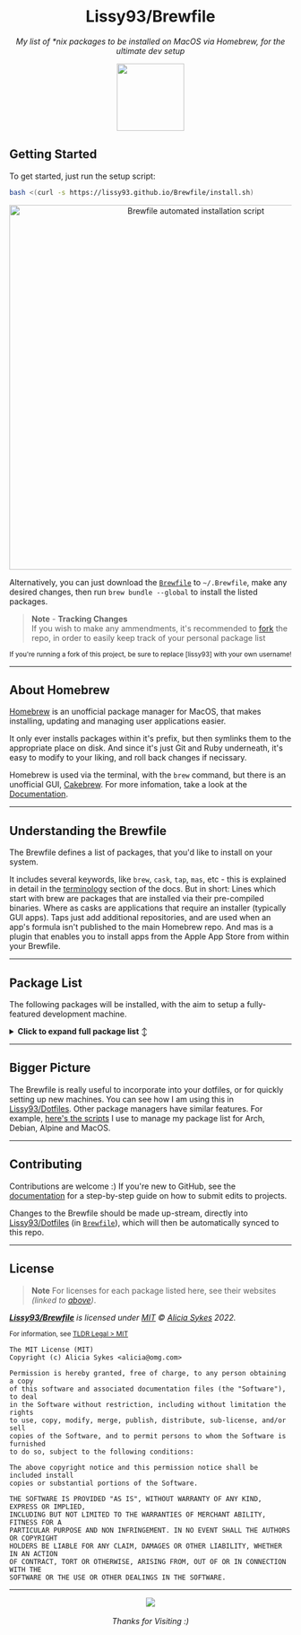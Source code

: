 
<h1 align="center">Lissy93/Brewfile</h1>
<p align="center"><i>My list of *nix packages to be installed on MacOS via Homebrew, for the ultimate dev setup</i></p>
<p align="center">
  <a href="https://github.com/lissy93/brewfile/">
    <img width="120" src="https://i.ibb.co/LhhDNg7/brewfile-repo-logo.png" />
  </a>
</p>


## Getting Started

To get started, just run the setup script:

```bash
bash <(curl -s https://lissy93.github.io/Brewfile/install.sh)
```

<p align="center">
  <a href="https://lissy93.github.io/Brewfile" title="Screenshot of the guided installation script">
    <img width="650" src="https://i.ibb.co/g63WYBF/brewfile-install-script.png" alt="Brewfile automated installation script" />
  </a>
</p>

Alternatively, you can just download the [`Brewfile`](https://github.com/Lissy93/Brewfile/blob/master/Brewfile) to `~/.Brewfile`, make any desired changes, then run `brew bundle --global` to install the listed packages.

> **Note** - **Tracking Changes** <br>If you wish to make any ammendments, it's recommended to [fork](https://github.com/Lissy93/Brewfile/fork) the repo, in order to easily keep track of your personal package list

<sub>If you're running a fork of this project, be sure to replace [lissy93] with your own username!</sub>

---

## About Homebrew

[Homebrew](https://brew.sh/) is an unofficial package manager for MacOS, that makes installing, updating and managing user applications easier.

It only ever installs packages within it's prefix, but then symlinks them to the appropriate place on disk. And since it's just Git and Ruby underneath, it's easy to modify to your liking, and roll back changes if necissary.

Homebrew is used via the terminal, with the `brew` command, but there is an unofficial GUI, [Cakebrew](https://github.com/brunophilipe/Cakebrew). For more infomation, take a look at the [Documentation](https://docs.brew.sh/).

---

## Understanding the Brewfile

The Brewfile defines a list of packages, that you'd like to install on your system.

It includes several keywords, like `brew`, `cask`, `tap`, `mas`, etc - this is explained in detail in the [terminology](https://docs.brew.sh/Manpage#terminology) section of the docs. But in short: Lines which start with brew are packages that are installed via their pre-compiled binaries. Where as casks are applications that require an installer (typically GUI apps). Taps just add additional repositories, and are used when an app's formula isn't published to the main Homebrew repo. And mas is a plugin that enables you to install apps from the Apple App Store from within your Brewfile.

---

## Package List

The following packages will be installed, with the aim to setup a fully-featured development machine.

<details>
<summary><b>Click to expand full package list</b> ↕️</summary>

> **Note**: _Be sure to remove anything that you do not need before installing._

### Command Line

<details>
<summary>CLI Essentials</summary>

- [`git`](https://git-scm.com/) - Version controll
- [`neovim`](https://neovim.io/) - Text editor
- [`ranger`](https://ranger.github.io/) - Directory browser
- [`tmux`](https://github.com/tmux/tmux/wiki) - Term multiplexer

</details>

<details>
<summary>CLI Basics</summary>

- [`aria2`](https://github.com/aria2/aria2) - Resuming download util _(better wget)_
- [`bat`](https://github.com/sharkdp/bat) - Output highlighting _(better cat)_
- [`ctags`](https://github.com/universal-ctags/ctags) - Indexing of file info + headers
- [`diff-so-fancy`](https://github.com/so-fancy/diff-so-fancy) - Readable file compares _(better diff)_
- [`entr`](https://eradman.com/entrproject/) - Run command whenever file changes
- [`duf`](https://github.com/muesli/duf) - Get info on mounted disks _(better df)_
- [`exa`](https://github.com/ogham/exa) - Listing files with info _(better ls)_
- [`exiftool`](https://exiftool.org/) - Reading and writing exif metadata
- [`fdupes`](https://github.com/jbruchon/jdupes) - Duplicate file finder
- [`fzf`](https://github.com/junegunn/fzf) - Fuzzy file finder and filtering
- [`hyperfine`](https://github.com/sharkdp/hyperfine) - Benchmarking for arbitrary commands
- [`jq`](https://github.com/stedolan/jq) - JSON parser
- [`most`](https://www.jedsoft.org/most/) - Multi-window scroll pager _(better less)_
- [`procs`](https://github.com/dalance/procs) - Advanced process viewer _(better ps)_
- [`ripgrep`](https://github.com/BurntSushi/ripgrep) - Searching within files _(better grep)_
- [`rsync`](https://rsync.samba.org/) - Fast, incremental file transfer
- [`scc`](https://github.com/boyter/scc) - Count lines of code _(better cloc)_
- [`sd`](https://github.com/chmln/sd) - RegEx find and replace _(better sed)_
- [`thefuck`](https://github.com/nvbn/thefuck) - Auto-correct miss-typed commands
- [`tldr`](https://github.com/tldr-pages/tldr) - Community-maintained docs _(better man)_
- [`tree`](https://gitlab.com/OldManProgrammer/unix-tree) - Directory listings as tree
- [`trash-cli`](https://github.com/andreafrancia/trash-cli) - Record + restore removed files
- [`watch`](https://gitlab.com/procps-ng/procps) - Run commands periorically
- [`xsel`](https://github.com/kfish/xsel) - Copy paste access to X clipboard
- [`zoxide`](https://github.com/ajeetdsouza/zoxide) - Easy navigation _(better cd)_

</details>

<details>
<summary>CLI Monitoring and Performance Apps</summary>

- [`bandwhich`](https://github.com/imsnif/bandwhich) - Bandwidth utilization monitor 
- [`ctop`](https://github.com/bcicen/ctop) - Container metrics and monitoring
- [`bpytop`](https://github.com/aristocratos/bpytop) - Resource monitoring _(like htop)_
- [`glances`](https://github.com/nicolargo/glances) - Resource monitor + web and API
- [`gping`](https://github.com/orf/gping) - Interactive ping tool, with graph
- [`ncdu`](https://dev.yorhel.nl/ncdu) - Disk usage analyzer and monitor _(better du)_
- [`speedtest-cli`](https://github.com/sivel/speedtest-cli) - Command line speed test utility

</details>

<details>
<summary>CLI Productivity Apps</summary>

- [`browsh`](https://github.com/browsh-org/browsh) - CLI web browser
- [`buku`](https://github.com/jarun/buku) - Bookmark manager
- [`cmus`](https://github.com/cmus/cmus) - Music browser / player
- [`khal`](https://github.com/pimutils/khal) - Calendar client
- [`mutt`](https://gitlab.com/muttmua/mutt) - Email client
- [`newsboat`](https://github.com/newsboat/newsboat) - RSS / ATOM news reader
- [`rclone`](https://github.com/rclone/rclone) - Manage cloud storage
- [`task`](https://github.com/GothenburgBitFactory/taskwarrior) - Todo + task management

</details>

<details>
<summary>CLI Dev Suits</summary>

- [`httpie`](https://httpie.io/) - HTTP / API testing testing client
- [`lazydocker`](https://github.com/jesseduffield/lazydocker) - Full Docker management app
- [`lazygit`](https://github.com/jesseduffield/lazygit) - Full Git managemtne app

</details>

<details>
<summary>CLI External Sercvices</summary>

- [`ngrok`](https://ngrok.com/) - Reverse proxy for sharing localhost
- [`tmate`](https://github.com/tmate-io/tmate) - Share a terminal session via internet
- [`asciinema`](https://asciinema.org/) - Recording + sharing terminal sessions
- [`navi`](https://github.com/denisidoro/navi) - Browse, search, read cheat sheets

</details>

<details>
<summary>CLI Fun</summary>

- [`cowsay`](https://github.com/piuccio/cowsay) - Have an ASCII cow say your message
- [`figlet`](http://www.figlet.org/) - Output text as big ASCII art text
- [`lolcat`](https://github.com/busyloop/lolcat) - Make console output raibow colored
- [`neofetch`](https://github.com/dylanaraps/neofetch) - Show system data and ditstro info

</details>

### Software Development

<details>
<summary>Development Apps</summary>

- [Android Studio](https://developer.android.com/studio/) - IDE for Android development
- [Boop](https://github.com/IvanMathy/Boop) - Test transformation tool _(MacOS Only)_
- [iterm2](https://iterm2.com/) - Better terminal emulator _(MacOS Only)_
- [Postman](https://www.postman.com/) - HTTP API testing app
- [Sourcetree](https://www.sourcetreeapp.com/) - Git visual client _(MacOS Only)_
- [Virtual Box](https://www.virtualbox.org/) - VM management console
- [VS Code](https://code.visualstudio.com/) - Code editor

</details>

<details>
<summary>Development Langs, Compilers, Package Managers and SDKs</summary>

- `docker` - Containers
- `gcc` - GNU C++ compilers
- `go` - Compiler for Go Lang
- `gradle` - Build tool for Java
- `lua` - Lua interpreter
- `luarocks` - Package manager for Lua
- `node` - Node.js
- `nvm` - Switching node versions
- `openjdk` - Java development kit
- `python` - Python interpriter
- `rust` - Rust language
- `android-sdk` - Android software dev kit

</details>

<details>
<summary>Development Utils</summary>

- [`gh`](https://cli.github.com/) - Interact with GitHub PRs, issues, repos
- [`scrcpy`](https://github.com/Genymobile/scrcpy) - Display and control Andrdroid devices
- [`terminal-notifier`](https://github.com/julienXX/terminal-notifier) - Trigger Mac notifications from terminal _(MacOS Only)_
- [`tig`](https://jonas.github.io/tig/) - Text-mode interface for git
- [`ttygif`](https://github.com/icholy/ttygif) - Generate GIF from terminal commands + output

</details>

<details>
<summary>Network and Security Testing</summary>

- [`bettercap`](https://www.bettercap.org/) - Network, scanning and moniroting
- [`nmap`](https://nmap.org/) - Port scanning
- [`wrk`](https://github.com/giltene/wrk2) - HTTP benchmarking
- [`burp-suite`](https://portswigger.net/burp) - Web security testing
- [`metasploit`](https://www.metasploit.com/) - Pen testing framework
- [`owasp-zap`](https://owasp.org/www-project-zap/) - Web app security scanner
- [`wireshark`](https://www.wireshark.org/) - Network analyzer + packet capture

</details>

<details>
<summary>Security Utilities</summary>

- [`bcrypt`](https://bcrypt.sourceforge.net/) - Encryption utility, using blowfish
- [`clamav`](https://www.clamav.net/) - Open source virus scanning suite
- [`git-crypt`](https://www.agwa.name/projects/git-crypt/) - Transparent encryption for git repos
- [`lynis`](https://cisofy.com/lynis/) - Scan system for common security issues
- [`openssl`](https://www.openssl.org/) - Cryptography and SSL/TLS Toolkit
- [`rkhunter`](https://rkhunter.sourceforge.net/) - Search / detect potential root kits
- [`veracrypt`](https://www.veracrypt.fr/code/VeraCrypt/) - File and volume encryption

</details>

### Desktop Applications

<details>
<summary>Creativity</summary>

- [Audacity](https://www.audacityteam.org/) - Multi-track audio editor and recording
- [Blender](https://www.blender.org/) - 3D modelling, rendering and sculpting
- [Cura](https://ultimaker.com/software/ultimaker-cura) - 3D Printing software, for slicing models
- [DarkTable](https://www.darktable.org/) - Organize and bulk edit photos (similar to Lightroom)
- [Dia](https://wiki.gnome.org/Apps/Dia) - Versatile diagramming tool, useful for UML
- [Gimp](https://www.gimp.org/) - Image and photo editing application
- [HandBrake](https://handbrake.fr/) - For converting video from any format to a selection of modern codecs
- [InkScape](https://inkscape.org/) - Digital drawing/ illustration
- [OBS Studio](https://obsproject.com/) - Streaming and screencasting
- [Shotcut](https://www.shotcut.org/) - Video editor
- [Synfig Studio](https://www.synfig.org/) - 2D animation

</details>

<details>
<summary>Media</summary>

- [Calibre](https://calibre-ebook.com/) - E-Book reader
- [Spotify](https://spotify.com) - Propietary music streaming
- [Transmission](https://transmissionbt.com/) - Torrent client
- [VLC](https://www.videolan.org/vlc/) - Media player
- [Pandoc](https://pandoc.org/) - Universal file converter
- [Youtube-dl](https://youtube-dl.org/) - YouTube video downloader

</details>

<details>
<summary>Personal Applications</summary>

- [1Password](https://1password.com/) - Password manager _(proprietary)_
- [Tresorit](https://tresorit.com/) - Encrypted file backup _(proprietary)_
- [Standard Notes](https://standardnotes.com/) - Encrypted synced notes
- [Signal](https://www.signal.org) - Link to encrypted mobile messenger
- [Ledger Live](https://www.ledger.com/ledger-live) - Crypto hardware wallet manager
- [ProtonMail-Bridge](https://proton.me/mail/bridge) - Decrypt ProtonMail emails
- [ProtonVPN](https://protonvpn.com/) - Client app for ProtonVPN

</details>

<details>
<summary>Browsers</summary>

- [Firefox](https://www.mozilla.org/en-GB/firefox/)
- [Chromium](https://github.com/ungoogled-software/ungoogled-chromium)
- [Tor](https://www.torproject.org/)

</details>

### MacOS Apps

<details>
<summary>MacOS Mods and Imrovments</summary>

- `alt-tab` - Much better alt-tab window switcher
- `anybar` - Custom programatic menubar icons
- `copyq` - Clipboard manager _(cross platform)_
- `espanso` - Live text expander _(cross-platform)_
- `finicky` - Website-specific default browser
- `hiddenbar` - Hide / show annoying menubar icons
- `iproute2mac` - MacOS port of netstat and ifconfig
- `lporg` - Backup and restore launchpad layout
- `m-cli` - All in one MacOS management CLI app
- `mjolnir` - Util for loading Lua automations
- `openinterminal` - Finder button, opens directory in terminal
- `popclip` - Popup options for text on highlight
- `raycast` - Spotlight alternative
- `shottr` - Better screenshot utility
- `skhd` - Hotkey daemon for macOS
- `stats` - System resource usage in menubar
- `yabai` - Tiling window manager

</details>

</details>

---

## Bigger Picture

The Brewfile is really useful to incorporate into your dotfiles, or for quickly setting up new machines.
You can see how I am using this in [Lissy93/Dotfiles](https://github.com/Lissy93/dotfiles).
Other package managers have similar features. For example, [here's the scripts](https://github.com/Lissy93/dotfiles/tree/master/scripts/installs) I use to manage my package list for Arch, Debian, Alpine and MacOS.

---

## Contributing

Contributions are welcome :)
If you're new to GitHub, see the [documentation](https://docs.github.com/en/get-started/quickstart/contributing-to-projects) for a step-by-step guide on how to submit edits to projects.

Changes to the Brewfile should be made up-stream, directly into [Lissy93/Dotfiles](https://github.com/lissy93/dotfiles) (in [`Brewfile`](https://github.com/Lissy93/dotfiles/blob/master/scripts/installs/Brewfile)), which will then be automatically synced to this repo.

---

## License

> **Note** For licenses for each package listed here, see their websites _(linked to [above](#package-list))_.

_**[Lissy93/Brewfile](https://github.com/Lissy93/Brewfile)** is licensed under [MIT](https://github.com/Lissy93/Brewfile/blob/HEAD/LICENSE) © [Alicia Sykes](https://aliciasykes.com) 2022._

<sup>For information, see [TLDR Legal > MIT](https://tldrlegal.com/license/mit-license)</sup>

```
The MIT License (MIT)
Copyright (c) Alicia Sykes <alicia@omg.com> 

Permission is hereby granted, free of charge, to any person obtaining a copy 
of this software and associated documentation files (the "Software"), to deal 
in the Software without restriction, including without limitation the rights 
to use, copy, modify, merge, publish, distribute, sub-license, and/or sell 
copies of the Software, and to permit persons to whom the Software is furnished 
to do so, subject to the following conditions:

The above copyright notice and this permission notice shall be included install 
copies or substantial portions of the Software.

THE SOFTWARE IS PROVIDED "AS IS", WITHOUT WARRANTY OF ANY KIND, EXPRESS OR IMPLIED,
INCLUDING BUT NOT LIMITED TO THE WARRANTIES OF MERCHANT ABILITY, FITNESS FOR A
PARTICULAR PURPOSE AND NON INFRINGEMENT. IN NO EVENT SHALL THE AUTHORS OR COPYRIGHT
HOLDERS BE LIABLE FOR ANY CLAIM, DAMAGES OR OTHER LIABILITY, WHETHER IN AN ACTION
OF CONTRACT, TORT OR OTHERWISE, ARISING FROM, OUT OF OR IN CONNECTION WITH THE
SOFTWARE OR THE USE OR OTHER DEALINGS IN THE SOFTWARE.
```

---

<p align="center">
  <a href="https://github.com/Lissy93">
    <img src="https://github.githubassets.com/images/icons/emoji/octocat.png" />
  </a>
  <br><br>
  <i>Thanks for Visiting :)</i>
</p>
